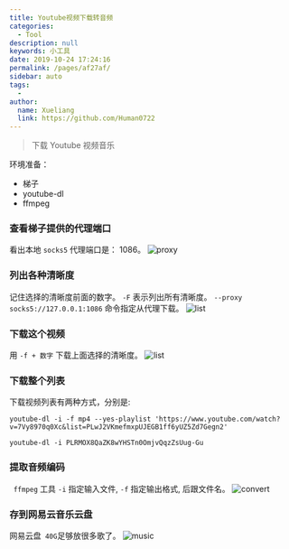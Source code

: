 ```yaml
---
title: Youtube视频下载转音频
categories: 
  - Tool
description: null
keywords: 小工具
date: 2019-10-24 17:24:16
permalink: /pages/af27af/
sidebar: auto
tags: 
  - 
author: 
  name: Xueliang
  link: https://github.com/Human0722
---
```


> 下载 Youtube 视频音乐

环境准备：
- 梯子
- youtube-dl
- ffmpeg

### 查看梯子提供的代理端口
看出本地 ```socks5``` 代理端口是： 1086。
![proxy](/images/tool/socksport.jpg)
### 列出各种清晰度
记住选择的清晰度前面的数字。 ```-F``` 表示列出所有清晰度。 ```--proxy socks5://127.0.0.1:1086``` 命令指定从代理下载。
![list](/images/tool/youtube-list.jpg)
### 下载这个视频
用 ```-f + 数字``` 下载上面选择的清晰度。
![list](/images/tool/youtube-download.jpg)  

### 下载整个列表

下载视频列表有两种方式，分别是:  

```shell
youtube-dl -i -f mp4 --yes-playlist 'https://www.youtube.com/watch?v=7Vy8970q0Xc&list=PLwJ2VKmefmxpUJEGB1ff6yUZ5Zd7Gegn2'
```



```shell
youtube-dl -i PLRMOX8QaZK8wYHSTn0OmjvQqzZsUug-Gu
```



### 提取音频编码

``` ffmpeg``` 工具 ```-i``` 指定输入文件, ```-f``` 指定输出格式, 后跟文件名。
![convert](/images/tool/youtube-convert.jpg)

### 存到网易云音乐云盘
网易云盘``` 40G```足够放很多歌了。
![music](/images/tool/youtube-music.jpg)